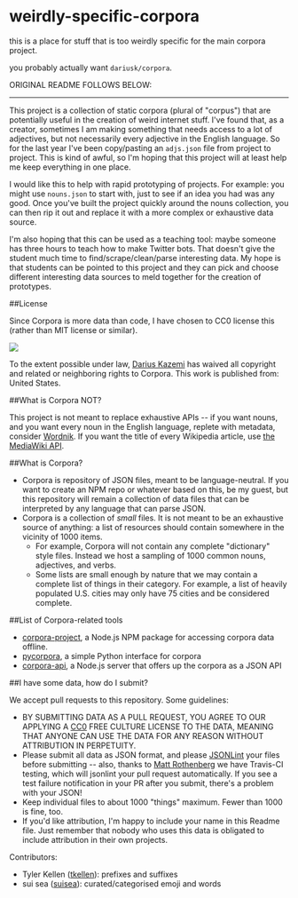 # weirdly-specific-corpora

this is a place for stuff that is too weirdly specific for the main corpora project.

you probably actually want `dariusk/corpora`.









ORIGINAL README FOLLOWS BELOW:

---------------------------------------

This project is a collection of static corpora (plural of "corpus") that are potentially useful in the creation of weird internet stuff. I've found that, as a creator, sometimes I am making something that needs access to a lot of adjectives, but not necessarily every adjective in the English language. So for the last year I've been copy/pasting an `adjs.json` file from project to project. This is kind of awful, so I'm hoping that this project will at least help me keep everything in one place.

I would like this to help with rapid prototyping of projects. For example: you might use `nouns.json` to start with, just to see if an idea you had was any good. Once you've built the project quickly around the nouns collection, you can then rip it out and replace it with a more complex or exhaustive data source.

I'm also hoping that this can be used as a teaching tool: maybe someone has three hours to teach how to make Twitter bots. That doesn't give the student much time to find/scrape/clean/parse interesting data. My hope is that students can be pointed to this project and they can pick and choose different interesting data sources to meld together for the creation of prototypes.

##License

Since Corpora is more data than code, I have chosen to CC0 license this (rather than MIT license or similar).

<a href="http://creativecommons.org/publicdomain/zero/1.0/"><img src="http://i.creativecommons.org/p/zero/1.0/88x31.png"></a>

To the extent possible under law, [Darius Kazemi](http://tinysubversions.com) has waived all copyright and related or neighboring rights to Corpora. This work is published from: United States.

##What is Corpora NOT?

This project is not meant to replace exhaustive APIs -- if you want nouns, and you want every noun in the English language, replete with metadata, consider [Wordnik](http://developer.wordnik.com/docs). If you want the title of every Wikipedia article, use [the MediaWiki API](http://www.mediawiki.org/wiki/API:Main_page).

##What is Corpora?

 * Corpora is repository of JSON files, meant to be language-neutral. If you want to create an NPM repo or whatever based on this, be my guest, but this repository will remain a collection of data files that can be interpreted by any language that can parse JSON.
 * Corpora is a collection of _small_ files. It is not meant to be an exhaustive source of anything: a list of resources should contain somewhere in the vicinity of 1000 items.
   * For example, Corpora will not contain any complete "dictionary" style files. Instead we host a sampling of 1000 common nouns, adjectives, and verbs.
   * Some lists are small enough by nature that we may contain a complete list of things in their category. For example, a list of heavily populated U.S. cities may only have 75 cities and be considered complete.

##List of Corpora-related tools

 * [corpora-project](https://www.npmjs.com/package/corpora-project), a Node.js NPM package for accessing corpora data offline.
 * [pycorpora](https://github.com/aparrish/pycorpora), a simple Python interface for corpora
 * [corpora-api](https://github.com/coleww/corpora-api), a Node.js server that offers up the corpora as a JSON API

##I have some data, how do I submit?

We accept pull requests to this repository. Some guidelines:

 * BY SUBMITTING DATA AS A PULL REQUEST, YOU AGREE TO OUR APPLYING A [CC0](http://creativecommons.org/publicdomain/zero/1.0/) FREE CULTURE LICENSE TO THE DATA, MEANING THAT ANYONE CAN USE THE DATA FOR ANY REASON WITHOUT ATTRIBUTION IN PERPETUITY.
 * Please submit all data as JSON format, and please [JSONLint](http://jsonlint.com/) your files before submitting -- also, thanks to [Matt Rothenberg](https://github.com/mroth) we have Travis-CI testing, which will jsonlint your pull request automatically. If you see a test failure notification in your PR after you submit, there's a problem with your JSON!
 * Keep individual files to about 1000 "things" maximum. Fewer than 1000 is fine, too.
 * If you'd like attribution, I'm happy to include your name in this Readme file. Just remember that nobody who uses this data is obligated to include attribution in their own projects.

Contributors:

 * Tyler Kellen ([tkellen](https://github.com/tkellen)): prefixes and suffixes
 * sui sea ([suisea](https://github.com/suisea)): curated/categorised emoji and words
